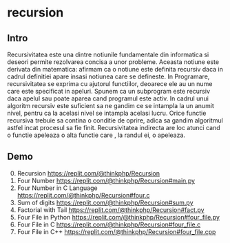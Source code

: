 # recursion

## Intro
   Recursivitatea  este una dintre notiunile fundamentale din informatica si deseori permite rezolvarea concisa a unor probleme.
   Aceasta notiune este derivata din matematica: afirmam ca o notiune este definita recursiv daca in cadrul definitiei apare insasi
   notiunea care se defineste. In Programare, recursivitatea se exprima cu ajutorul functiilor, deoarece ele au un nume care este specificat in apeluri.    Spunem ca un subprogram este recursiv daca apelul sau poate aparea cand programul este activ. In cadrul unui algoritm recursiv este suficient sa ne gandim ce se intampla la un anumit nivel, pentru ca la acelasi nivel se intampla acelasi lucru. Orice functie recursiva trebuie sa contina o conditie de  oprire, adica sa gandim algoritmul astfel incat procesul sa fie finit. Recursivitatea indirecta are loc atunci cand o functie apeleaza o alta functie care , la randul ei, o apeleaza.

## Demo
0. Recursion https://replit.com/@thinkphp/Recursion
1. Four Number https://replit.com/@thinkphp/Recursion#main.py
2. Four Number in C Language https://replit.com/@thinkphp/Recursion#four.c
3. Sum of digits https://replit.com/@thinkphp/Recursion#sum.py
4. Factorial with Tail https://replit.com/@thinkphp/Recursion#fact.py
5. Four File in Python https://replit.com/@thinkphp/Recursion#four_file.py
6. Four File in C https://replit.com/@thinkphp/Recursion#four_file.c
7. Four File in C++ https://replit.com/@thinkphp/Recursion#four_file.cpp
